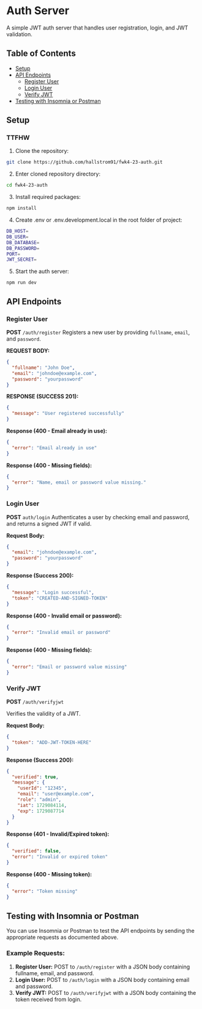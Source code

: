 # Auth Server 

A simple JWT auth server that handles user registration, login, and JWT validation.

## Table of Contents
- [Setup](#setup)
- [API Endpoints](#api-endpoints)
  - [Register User](#register-user)
  - [Login User](#login-user)
  - [Verify JWT](#verify-jwt)
- [Testing with Insomnia or Postman](#testing-with-insomnia-or-postman)


## Setup

### TTFHW

1. Clone the repository:
```bash
git clone https://github.com/hallstrom91/fwk4-23-auth.git
```

2. Enter cloned repository directory:
```bash
cd fwk4-23-auth
```

3. Install required packages:
```bash 
npm install
```

4. Create .env or .env.development.local in the root folder of project:
```bash
DB_HOST=
DB_USER=
DB_DATABASE=
DB_PASSWORD=
PORT=
JWT_SECRET=
```
5. Start the auth server:
```npm
npm run dev
```

## API Endpoints

### Register User
**POST** `/auth/register`
Registers a new user by providing `fullname`, `email`, and `password`.

**REQUEST BODY:**
```JSON
{
  "fullname": "John Doe",
  "email": "johndoe@example.com",
  "password": "yourpassword"
}
```

**RESPONSE (SUCCESS 201):**
```JSON
{
  "message": "User registered successfully"
}
```

**Response (400 - Email already in use):**
```JSON
{
  "error": "Email already in use"
}
```

**Response (400 - Missing fields):**
```JSON
{
  "error": "Name, email or password value missing."
}
```

### Login User
**POST** `auth/login`
Authenticates a user by checking email and password, and returns a signed JWT if valid.

**Request Body:**
```JSON
{
  "email": "johndoe@example.com",
  "password": "yourpassword"
}
```

**Response (Success 200):**
```JSON
{
  "message": "Login successful",
  "token": "CREATED-AND-SIGNED-TOKEN"
}
```

**Response (400 - Invalid email or password):**
```JSON
{
  "error": "Invalid email or password"
}
```


**Response (400 - Missing fields):**
```JSON
{
  "error": "Email or password value missing"
}
```


### Verify JWT
**POST** `/auth/verifyjwt`

Verifies the validity of a JWT.

**Request Body:**
```JSON
{
  "token": "ADD-JWT-TOKEN-HERE"
}
```
**Response (Success 200):**
```JSON
{
  "verified": true,
  "message": {
    "userId": "12345",
    "email": "user@example.com",
    "role": "admin",
    "iat": 1729084114,
    "exp": 1729087714
  }
}
```

**Response (401 - Invalid/Expired token):**
```JSON
{
  "verified": false,
  "error": "Invalid or expired token"
}
```

**Response (400 - Missing token):**
```JSON
{
  "error": "Token missing"
}
```

## Testing with Insomnia or Postman
You can use Insomnia or Postman to test the API endpoints by sending the appropriate requests as documented above.

### Example Requests:
1. **Register User:** POST to `/auth/register` with a JSON body containing fullname, email, and password.
2. **Login User:** POST to `/auth/login` with a JSON body containing email and password.
3. **Verify JWT:** POST to `/auth/verifyjwt` with a JSON body containing the token received from login.
